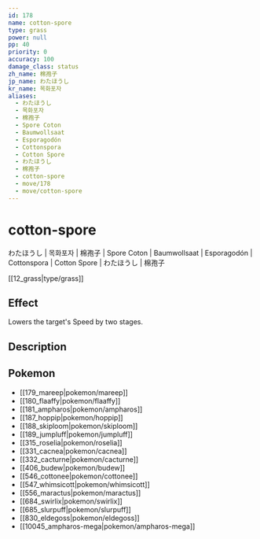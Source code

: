 ```yaml
---
id: 178
name: cotton-spore
type: grass
power: null
pp: 40
priority: 0
accuracy: 100
damage_class: status
zh_name: 棉孢子
jp_name: わたほうし
kr_name: 목화포자
aliases:
  - わたほうし
  - 목화포자
  - 棉孢子
  - Spore Coton
  - Baumwollsaat
  - Esporagodón
  - Cottonspora
  - Cotton Spore
  - わたほうし
  - 棉孢子
  - cotton-spore
  - move/178
  - move/cotton-spore
---
```

# cotton-spore
    
わたほうし | 목화포자 | 棉孢子 | Spore Coton | Baumwollsaat | Esporagodón | Cottonspora | Cotton Spore | わたほうし | 棉孢子

[[12_grass|type/grass]]

## Effect

Lowers the target's Speed by two stages.

## Description



## Pokemon

- [[179_mareep|pokemon/mareep]]
- [[180_flaaffy|pokemon/flaaffy]]
- [[181_ampharos|pokemon/ampharos]]
- [[187_hoppip|pokemon/hoppip]]
- [[188_skiploom|pokemon/skiploom]]
- [[189_jumpluff|pokemon/jumpluff]]
- [[315_roselia|pokemon/roselia]]
- [[331_cacnea|pokemon/cacnea]]
- [[332_cacturne|pokemon/cacturne]]
- [[406_budew|pokemon/budew]]
- [[546_cottonee|pokemon/cottonee]]
- [[547_whimsicott|pokemon/whimsicott]]
- [[556_maractus|pokemon/maractus]]
- [[684_swirlix|pokemon/swirlix]]
- [[685_slurpuff|pokemon/slurpuff]]
- [[830_eldegoss|pokemon/eldegoss]]
- [[10045_ampharos-mega|pokemon/ampharos-mega]]

